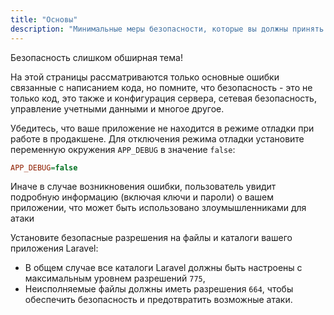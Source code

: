 ```yaml
---
title: "Основы"
description: "Минимальные меры безопасности, которые вы должны принять для защиты вашего приложения."
---
```



<div class="p-3 rounded bg-body text-balance border border-dashed mb-4">
    <p class="text-primary mb-1">Безопасность слишком обширная тема!</p>
    <p class="mb-0">На этой страницы рассматриваются только основные ошибки связанные с написанием кода, но помните, что безопасность - это не только код, это также и конфигурация сервера, сетевая безопасность, управление учетными данными и многое другое.</p>
</div>


Убедитесь, что ваше приложение не находится в режиме отладки при работе в продакшене. Для отключения режима отладки установите переменную окружения `APP_DEBUG` в значение `false`:

```ini
APP_DEBUG=false
```

Иначе в случае возникновения ошибки, пользователь увидит подробную информацию <span class="opacity-50">(включая ключи и пароли)</span> о вашем приложении, что может быть использовано злоумышленниками для атаки

Установите безопасные разрешения на файлы и каталоги вашего приложения Laravel: 

- В общем случае все каталоги Laravel должны быть настроены с максимальным уровнем разрешений `775`,
- Неисполняемые файлы должны иметь разрешения `664`, чтобы обеспечить безопасность и предотвратить возможные атаки.


